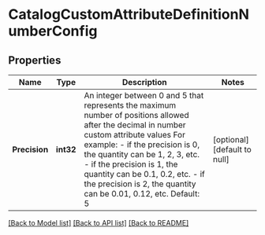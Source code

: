 # CatalogCustomAttributeDefinitionNumberConfig

## Properties
Name | Type | Description | Notes
------------ | ------------- | ------------- | -------------
**Precision** | **int32** | An integer between 0 and 5 that represents the maximum number of positions allowed after the decimal in number custom attribute values For example:  - if the precision is 0, the quantity can be 1, 2, 3, etc. - if the precision is 1, the quantity can be 0.1, 0.2, etc. - if the precision is 2, the quantity can be 0.01, 0.12, etc.  Default: 5 | [optional] [default to null]

[[Back to Model list]](../README.md#documentation-for-models) [[Back to API list]](../README.md#documentation-for-api-endpoints) [[Back to README]](../README.md)

